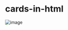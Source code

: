 # cards-in-html
![image](https://github.com/user-attachments/assets/02f50d76-b8cc-486f-a7bb-7f95a87982e1)

